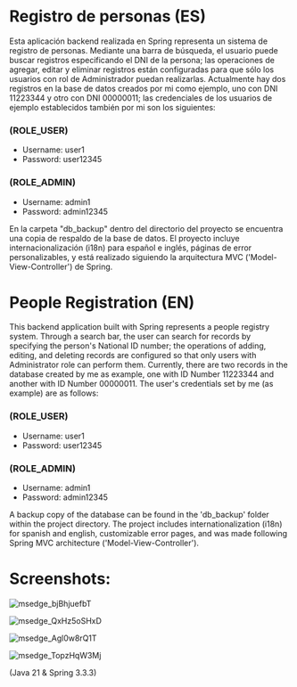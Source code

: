 # Registro de personas (ES)
Esta aplicación backend realizada en Spring representa un sistema de registro de personas. Mediante una barra de búsqueda, el usuario puede buscar registros
especificando el DNI de la persona; las operaciones de agregar, editar y eliminar registros están configuradas para que sólo los usuarios con rol de
Administrador puedan realizarlas. Actualmente hay dos registros en la base de datos creados por mi como ejemplo, uno con DNI 11223344 y otro con DNI
00000011; las credenciales de los usuarios de ejemplo establecidos también por mi son los siguientes:
 
### (ROLE_USER)
- Username: user1
- Password: user12345
  
### (ROLE_ADMIN)
- Username: admin1
- Password: admin12345
  
En la carpeta "db_backup" dentro del directorio del proyecto se encuentra una copia de respaldo de la base de datos.
El proyecto incluye internacionalización (i18n) para español e inglés, páginas de error personalizables, y está realizado
siguiendo la arquitectura MVC ('Model-View-Controller') de Spring.
  
# People Registration (EN)
  
This backend application built with Spring represents a people registry system. Through a search bar, the user can search for records by specifying the person's
National ID number; the operations of adding, editing, and deleting records are configured so that only users with Administrator role can perform them.
Currently, there are two records in the database created by me as example, one with ID Number 11223344 and another with ID Number 00000011. The user's credentials
set by me (as example) are as follows:
  
### (ROLE_USER) 
- Username: user1 
- Password: user12345
  
### (ROLE_ADMIN) 
- Username: admin1 
- Password: admin12345
 
A backup copy of the database can be found in the 'db_backup' folder within the project directory.
The project includes internationalization (i18n) for spanish and english, customizable error pages, and was made following 
Spring MVC architecture ('Model-View-Controller').

# Screenshots:

![msedge_bjBhjuefbT](https://github.com/user-attachments/assets/c3ca19c6-4fa9-44b3-a66c-1d8eae695d1f)

![msedge_QxHz5oSHxD](https://github.com/user-attachments/assets/e3210603-9008-42b6-8530-8d69f5db2bd3)

![msedge_Agl0w8rQ1T](https://github.com/user-attachments/assets/3747fa28-0e6b-4ad3-a299-2f0bad83992e)

![msedge_TopzHqW3Mj](https://github.com/user-attachments/assets/4f241ce5-467d-4d54-b96b-3f3b21e08713)


(Java 21 & Spring 3.3.3)
